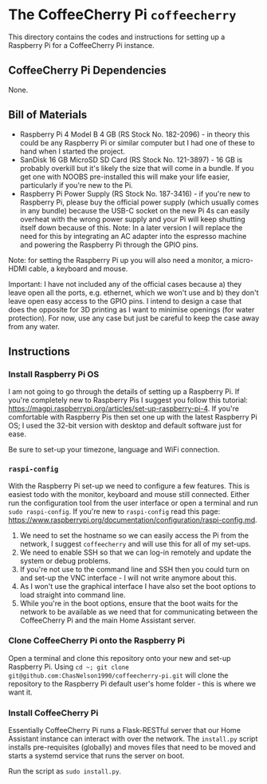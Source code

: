 # The CoffeeCherry Pi `coffeecherry`

This directory contains the codes and instructions for setting up a Raspberry Pi for a CoffeeCherry Pi instance.

## CoffeeCherry Pi Dependencies

None.

## Bill of Materials

* Raspberry Pi 4 Model B 4 GB (RS Stock No. 182-2096) - in theory this could be any Raspberry Pi or similar computer but I had one of these to hand when I started the project.
* SanDisk 16 GB MicroSD SD Card (RS Stock No. 121-3897) - 16 GB is probably overkill but it's likely the size that will come in a bundle. If you get one with NOOBS pre-installed this will make your life easier, particularly if you're new to the Pi.
* Raspberry Pi Power Supply (RS Stock No. 187-3416) - if you're new to Raspberry Pi, please buy the official power supply (which usually comes in any bundle) because the USB-C socket on the new Pi 4s can easily overheat with the wrong power supply and your Pi will keep shutting itself down because of this. Note: In a later version I will replace the need for this by integrating an AC adapter into the espresso machine and powering the Raspberry Pi through the GPIO pins.

Note: for setting the Raspberry Pi up you will also need a monitor, a micro-HDMI cable, a keyboard and mouse.

Important: I have not included any of the official cases because a) they leave open all the ports, e.g. ethernet, which we won't use and b) they don't leave open easy access to the GPIO pins.
I intend to design a case that does the opposite for 3D printing as I want to minimise openings (for water protection).
For now, use any case but just be careful to keep the case away from any water.

## Instructions

### Install Raspberry Pi OS

I am not going to go through the details of setting up a Raspberry Pi.
If you're completely new to Raspberry Pis I suggest you follow this tutorial: https://magpi.raspberrypi.org/articles/set-up-raspberry-pi-4.
If you're comfortable with Raspberry Pis then set one up with the latest Raspberry Pi OS; I used the 32-bit version with desktop and default software just for ease.

Be sure to set-up your timezone, language and WiFi connection.

### `raspi-config`

With the Raspberry Pi set-up we need to configure a few features.
This is easiest todo with the monitor, keyboard and mouse still connected.
Either run the configuration tool from the user interface or open a terminal and run `sudo raspi-config`.
If you're new to `raspi-config` read this page: https://www.raspberrypi.org/documentation/configuration/raspi-config.md.

1. We need to set the hostname so we can easily access the Pi from the network, I suggest `coffeecherry` and will use this for all of my set-ups.
2. We need to enable SSH so that we can log-in remotely and update the system or debug problems.
3. If you're not use to the command line and SSH then you could turn on and set-up the VNC interface - I will not write anymore about this.
4. As I won't use the graphical interface I have also set the boot options to load straight into command line.
5. While you're in the boot options, ensure that the boot waits for the network to be available as we need that for communicating between the CoffeeCherry Pi and the main Home Assistant server.

### Clone CoffeeCherry Pi onto the Raspberry Pi

Open a terminal and clone this repository onto your new and set-up Raspberry Pi.
Using `cd ~; git clone git@github.com:ChasNelson1990/coffeecherry-pi.git` will clone the repository to the Raspberry Pi default user's home folder - this is where we want it.

### Install CoffeeCherry Pi

Essentially CoffeeCherry Pi runs a Flask-RESTful server that our Home Assistant instance can interact with over the network.
The `install.py` script installs pre-requisites (globally) and moves files that need to be moved and starts a systemd service that runs the server on boot.

Run the script as `sudo install.py`.